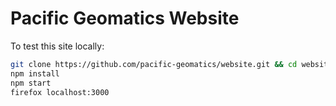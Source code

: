 # Pacific Geomatics Website

To test this site locally:

```bash
git clone https://github.com/pacific-geomatics/website.git && cd website
npm install
npm start
firefox localhost:3000
```
